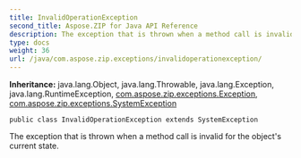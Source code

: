 ```yaml
---
title: InvalidOperationException
second_title: Aspose.ZIP for Java API Reference
description: The exception that is thrown when a method call is invalid for the object's current state.
type: docs
weight: 36
url: /java/com.aspose.zip.exceptions/invalidoperationexception/
---
```


**Inheritance:**
java.lang.Object, java.lang.Throwable, java.lang.Exception, java.lang.RuntimeException, [com.aspose.zip.exceptions.Exception](../../com.aspose.zip.exceptions/exception), [com.aspose.zip.exceptions.SystemException](../../com.aspose.zip.exceptions/systemexception)
```
public class InvalidOperationException extends SystemException
```

The exception that is thrown when a method call is invalid for the object's current state.
